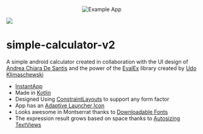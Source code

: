 <p align="center">
  <img src="https://raw.githubusercontent.com/zurche/simple-calculator-v2/master/img/playstore/feature_graphic.png" alt="Example App"/>
</p>

[![](https://owncloud.org/wp-content/themes/owncloudorgnew/assets/img/clients/buttons/googleplay.png)](https://play.google.com/store/apps/details?id=zurche.simplecalculator.app)

# simple-calculator-v2
A simple android calculator created in collaboration with the UI design of [Andrea Chiara De Santis](https://www.behance.net/andydesa) and the power of the [EvalEx](https://github.com/uklimaschewski/EvalEx) library created by [Udo Klimaschewski](https://github.com/uklimaschewski)

* [InstantApp](https://developer.android.com/topic/google-play-instant/)
* Made in [Kotlin](https://kotlinlang.org/)
* Designed Using [ConstraintLayouts](https://developer.android.com/training/constraint-layout/) to support any form factor
* App has an [Adaptive Launcher Icon](https://developer.android.com/guide/practices/ui_guidelines/icon_design_adaptive)
* Looks awesome in Montserrat thanks to [Downloadable Fonts](https://developer.android.com/guide/topics/ui/look-and-feel/downloadable-fonts)
* The expression result grows based on space thanks to [Autosizing TextViews](https://developer.android.com/guide/topics/ui/look-and-feel/autosizing-textview)
